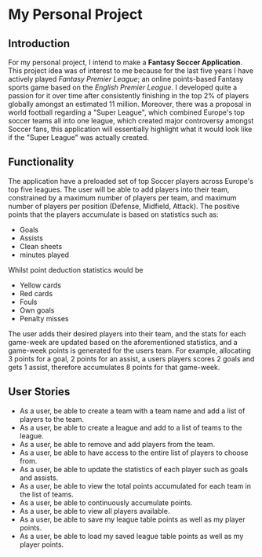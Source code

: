 # My Personal Project

## Introduction

For my personal project, I intend to make a **Fantasy Soccer Application**. This project idea was of interest to me 
because for the last five years I have actively played *Fantasy Premier League*; an online points-based Fantasy sports
game based on the *English Premier League*. I developed quite a passion for it over time after consistently finishing
in the top 2% of players globally amongst an estimated 11 million. Moreover, there was a proposal in world football 
regarding a "Super League", which combined Europe's top soccer teams all into one league, which created major
controversy amongst Soccer fans, this application will essentially highlight what it would look like if the
"Super League" was actually created.

## Functionality
The application have a preloaded set of top Soccer players across Europe's top five leagues. The user will be able to 
add players into their team, constrained by a maximum number of players per team, and maximum number of players per
position (Defense, Midfield, Attack). The positive points that the players accumulate is based on statistics such as:
- Goals
- Assists
- Clean sheets 
- minutes played

Whilst point deduction statistics would be 
- Yellow cards
- Red cards
- Fouls
- Own goals
- Penalty misses

The user adds their desired players into their team, and the stats for each game-week are updated based on the
aforementioned statistics, and a game-week points is generated for  the users team. For example, allocating 3 points
for a goal, 2 points for an assist, a users players scores 2 goals and gets 1 assist, therefore accumulates 8 points
for that game-week.


## User Stories

- As a user, be able to create a team with a team name and add a list of players to the team.
- As a user, be able to create a league and add to a list of teams to the league.
- As a user, be able to remove and add players from the team.
- As a user, be able to have access to the entire list of players to choose from.
- As a user, be able to update the statistics of each player such as goals and assists.
- As a user, be able to view the total points accumulated for each team in the list of teams.
- As a user, be able to continuously accumulate points.
- As a user, be able to view all players available.
- As a user, be able to save my league table points as well as my player points.
- As a user, be able to load my saved league table points as well as my player points.

